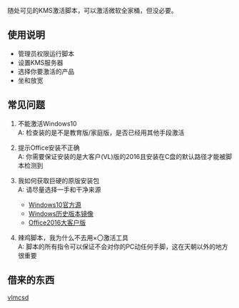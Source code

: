 随处可见的KMS激活脚本，可以激活微软全家桶，但没必要。  

## 使用说明
* 管理员权限运行脚本
* 设置KMS服务器
* 选择你要激活的产品
* 坐和放宽

## 常见问题
1. 不能激活Windows10  
A: 检查装的是不是教育版/家庭版，是否已经用其他手段激活  

2. 提示Office安装不正确  
A: 你需要保证安装的是大客户(VL)版的2016且安装在C盘的默认路径才能被脚本检测到  

3. 我如何获取巨硬的原版安装包  
A: 请尽量选择一手和干净来源  
   * [Windows10官方源](https://www.microsoft.com/zh-cn/software-download/windows10)  
   * [Windows历史版本镜像](https://msdn.itellyou.cn/)  
   * [Office2016大客户版](http://www.sdifen.com/office2016win.html)  

4. 辣鸡脚本，我为什么不去用×〇激活工具  
A: 脚本的所有指令可以保证不会对你的PC动任何手脚，这在天朝以外的地方很重要  

## 借来的东西
[vlmcsd](https://github.com/Wind4/vlmcsd)
